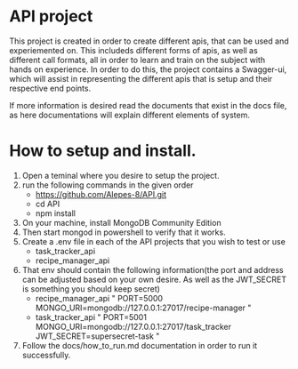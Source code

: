 # API project

This project is created in order to create different apis, that can be used and experiemented on. This includeds different forms of apis, as well as different call formats, all in order to learn and train on the subject with hands on experience. In order to do this, the project contains a Swagger-ui, which will assist in representing the different apis that is setup and their respective end points. 

If more information is desired read the documents that exist in the docs file, as here documentations will explain different elements of system.

# How to setup and install.
1. Open a teminal where you desire to setup the project.
2. run the following commands in the given order
    - https://github.com/Alepes-8/API.git
    - cd API
    - npm install
3. On your machine, install MongoDB Community Edition
4. Then start mongod in powershell to verify that it works.
5. Create a .env file in each of the API projects that you wish to test or use
    - task_tracker_api
    - recipe_manager_api
6. That env should contain the following information(the port and address can be adjusted based on your own desire. As well as the JWT_SECRET is something you should keep secret)
    - recipe_manager_api
"
PORT=5000
MONGO_URI=mongodb://127.0.0.1:27017/recipe-manager
"
    - task_tracker_api
" 
PORT=5001
MONGO_URI=mongodb://127.0.0.1:27017/task_tracker
JWT_SECRET=supersecret-task
"
7. Follow the docs/how_to_run.md documentation in order to run it successfully.
